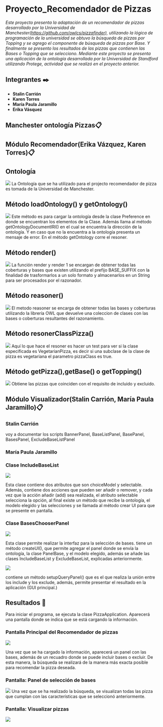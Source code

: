 # Proyecto_Recomendador de Pizzas
_Este proyecto presenta la adaptación de un recomendador de pizzas desarrollado por la Universidad de Manchester(https://github.com/owlcs/pizzafinder), utilizando la lógica de programación de la universidad se obtuvo la búsqueda de pizzas por Topping y se agrego el componente de búsqueda de pizzas por Base. Y finalmente se presento los resultados de las pizzas que contienen las Bases o Topping que se selecciono._
_Mediante este proyecto se presenta una aplicación de la ontología desarrollada por la Universidad de Standford utilizando Protege, actividad que se realizó en el proyecto anterior._

## Integrantes ✒️

* **Stalin Carrión** 
* **Karen Torres** 
* **María Paula Jaramillo** 
* **Erika Vásquez** 
## Manchester ontología Pizzas📋
## Módulo Recomendador(Erika Vázquez, Karen Torres)📋
## Ontología
![](https://github.com/etvasquez/finderpizza/blob/master/Ontologia.JPG)
La Ontología que se ha utilizado para el projecto recomendador de pizza es tomada de la Universidad de Manchester.
## Método loadOntology() y getOntology()
![](https://github.com/etvasquez/finderpizza/blob/master/loadOntology.JPG)
Este método es para cargar la ontología desde la clase Preference en donde se encuentran los elementos de la Clase. Además llama al método getOntologyDocumentIRI() en el cual se encuentra la dirección de la ontología. Y en caso que no la encuentra a la ontología presenta un mensaje de error. En el método getOntology corre el resoner.
## Método render()
![](https://github.com/etvasquez/finderpizza/blob/master/render.JPG)
La función render y render 1 se encargan de obtener todas las coberturas y bases que existen utilizando el prefijo BASE_SUFFIX con la  finalidad de trasformarlos a un solo formato y almacenarlos en un String para ser procesados por el razonador.  
## Método reasoner()
![](https://github.com/etvasquez/finderpizza/blob/master/resoner.JPG)
El metodo reasoner se encarga de obtener todas las bases y coberturas utilizando la librería OWL que devuelve una coleccion de clases con las bases o coberturas resultantes del razonamiento. 
## Método resonerClassPizza()
![](https://github.com/etvasquez/finderpizza/blob/master/resonerClassPizza.JPG)
Aquí lo que hace el resoner es hacer un test para ver si la clase especificada es VegetarianPizza, es decir si una subclase de la clase de pizza es vegetariana el parametro pizzaClass es true.
## Método getPizza(),getBase() o getTopping()
![](https://github.com/etvasquez/finderpizza/blob/master/CollectionPizzaClass.JPG)
Obtiene las pizzas que coinciden con el requisito de incluido y excluido.
## Módulo Visualizador(Stalin Carrión, María Paula Jaramillo)📋
### Stalin Carrión
voy a documentar los scripts BannerPanel, BaseListPanel, BasePanel, BasesPanel, ExcludeBaseListPanel
### María Paula Jaramillo
### Clase IncludeBaseList
![](https://github.com/etvasquez/finderpizza/blob/master/includeBase.PNG)

Esta clase contiene dos atributos que son choiceModel y selectable. Además, contiene dos acciones que pueden ser añadir o remover, y cada vez que la acción añadir (add) sea realizada, el atributo selectable selecciona la opción, al final existe un método que recibe la ontología, el modelo elegido y las selecciones y se llamada al método crear UI para que se presente en pantalla.
### Clase BasesChooserPanel
![](https://github.com/etvasquez/finderpizza/blob/master/BasesChooser.PNG)

Esta clase permite realizar la interfaz para la selección de bases. tiene un método createUI(), que permite agregar el panel donde se envía la ontología, la clase PanelBase, y el modelo elegido, además se añade las clases IncludeBaseList y ExcludeBaseList, explicadas anteriormente.

![](https://github.com/etvasquez/finderpizza/blob/master/BasesChooser1.PNG)

contiene un método setupQueryPanel() que es el que realiza la unión entre los include y los exclude, además, permite presentar el resultado en la aplicación (GUI principal.)
## Resultados 📖
Para iniciar el programa, se ejecuta la clase PizzaApplication. Aparecerá una pantalla donde se indica que se está cargando la información.
### Pantalla Principal del Recomendador de pizzas
![](https://github.com/etvasquez/finderpizza/blob/master/PantallaPrincipal.JPG)

Una vez que se ha cargado la información, aparecerá un panel con las bases, además de un recuadro donde se puede incluir bases o excluir. De esta manera, la búsqueda se realizará de la manera más exacta posible para recomendar la pizza deseada.
### Pantalla: Panel de selección de bases
![](https://github.com/etvasquez/finderpizza/blob/master/PanelBases.JPG)
Una vez que se ha realizado la búsqueda, se visualizan todas las pizza que cumplan con las características que se seleccionó anteriormente.
### Pantalla: Visualizar pizzas
![](https://github.com/etvasquez/finderpizza/blob/master/PresentarPizzas.JPG)
